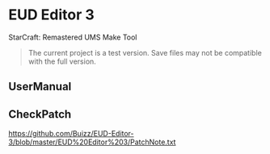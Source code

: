 # EUD Editor 3
StarCraft: Remastered UMS Make Tool


> The current project is a test version.
> Save files may not be compatible with the full version.


## UserManual

## CheckPatch
https://github.com/Buizz/EUD-Editor-3/blob/master/EUD%20Editor%203/PatchNote.txt
